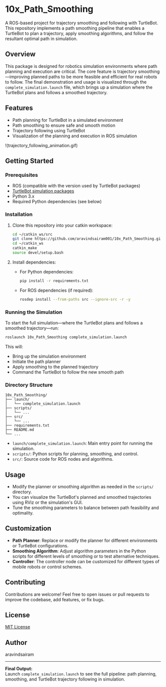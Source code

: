 # 10x_Path_Smoothing

A ROS-based project for trajectory smoothing and following with TurtleBot. This repository implements a path smoothing pipeline that enables a TurtleBot to plan a trajectory, apply smoothing algorithms, and follow the resultant optimal path in simulation. 

## Overview

This package is designed for robotics simulation environments where path planning and execution are critical. The core feature is trajectory smoothing—improving planned paths to be more feasible and efficient for real robots to follow. The final demonstration and usage is visualized through the `complete_simulation.launch` file, which brings up a simulation where the TurtleBot plans and follows a smoothed trajectory.

## Features

- Path planning for TurtleBot in a simulated environment
- Path smoothing to ensure safe and smooth motion
- Trajectory following using TurtleBot
- Visualization of the planning and execution in ROS simulation

!(trajectory_following_animation.gif)

## Getting Started

### Prerequisites

- ROS (compatible with the version used by TurtleBot packages)
- [TurtleBot simulation packages](http://wiki.ros.org/turtlebot_gazebo)
- Python 3.x
- Required Python dependencies (see below)

### Installation

1. Clone this repository into your catkin workspace:
    ```bash
    cd ~/catkin_ws/src
    git clone https://github.com/aravindsairam001/10x_Path_Smoothing.git
    cd ~/catkin_ws
    catkin_make
    source devel/setup.bash
    ```

2. Install dependencies:
    - For Python dependencies:
      ```bash
      pip install -r requirements.txt
      ```
    - For ROS dependencies (if required):
      ```bash
      rosdep install --from-paths src --ignore-src -r -y
      ```

### Running the Simulation

To start the full simulation—where the TurtleBot plans and follows a smoothed trajectory—run:

```bash
roslaunch 10x_Path_Smoothing complete_simulation.launch
```

This will:
- Bring up the simulation environment
- Initiate the path planner
- Apply smoothing to the planned trajectory
- Command the TurtleBot to follow the new smooth path

### Directory Structure

```
10x_Path_Smoothing/
├── launch/
│   └── complete_simulation.launch
├── scripts/
│   └── ...
├── src/
│   └── ...
├── requirements.txt
├── README.md
└── ...
```

- `launch/complete_simulation.launch`: Main entry point for running the simulation.
- `scripts/`: Python scripts for planning, smoothing, and control.
- `src/`: Source code for ROS nodes and algorithms.

## Usage

- Modify the planner or smoothing algorithm as needed in the `scripts/` directory.
- You can visualize the TurtleBot's planned and smoothed trajectories using RViz or the simulation's GUI.
- Tune the smoothing parameters to balance between path feasibility and optimality.

## Customization

- **Path Planner**: Replace or modify the planner for different environments or TurtleBot configurations.
- **Smoothing Algorithm**: Adjust algorithm parameters in the Python scripts for different levels of smoothing or to test alternative techniques.
- **Controller**: The controller node can be customized for different types of mobile robots or control schemes.

## Contributing

Contributions are welcome! Feel free to open issues or pull requests to improve the codebase, add features, or fix bugs.

## License

[MIT License](LICENSE)

## Author

aravindsairam

---

**Final Output:**  
Launch `complete_simulation.launch` to see the full pipeline: path planning, smoothing, and TurtleBot trajectory following in simulation.
